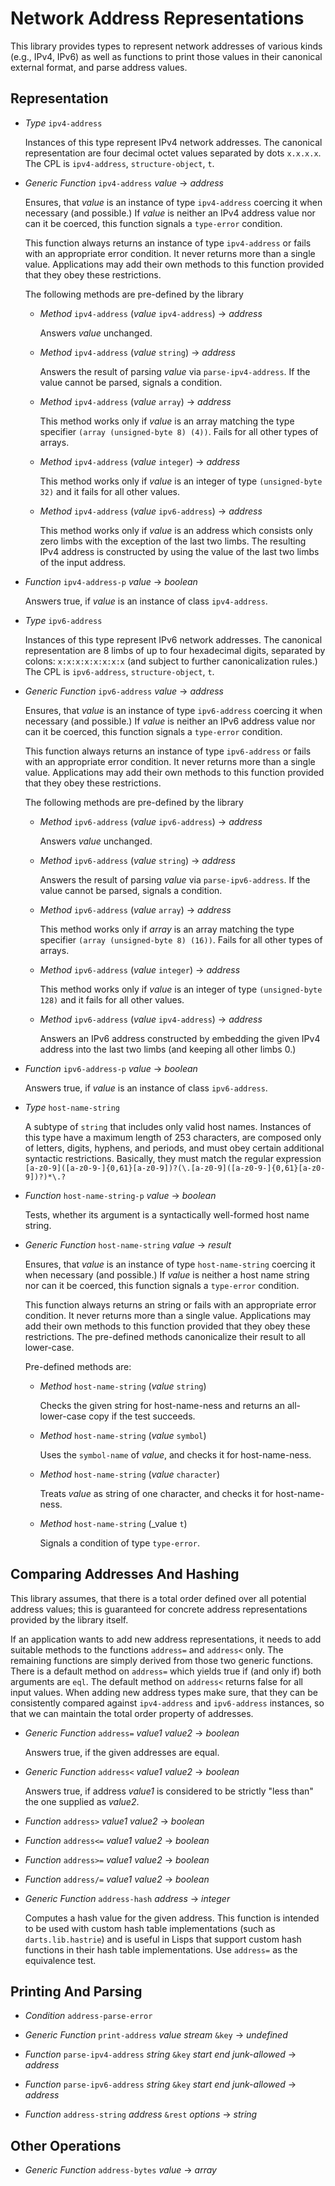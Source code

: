 
# Network Address Representations

This library provides types to represent network addresses of various
kinds (e.g., IPv4, IPv6) as well as functions to print those values in
their canonical external format, and parse address values.

## Representation

 - *Type* `ipv4-address`
 
   Instances of this type represent IPv4 network addresses. The canonical
   representation are four decimal octet values separated by dots `x.x.x.x`.
   The CPL is `ipv4-address`, `structure-object`, `t`.
 
 - *Generic Function* `ipv4-address` _value_ &rarr; _address_
 
   Ensures, that _value_ is an instance of type `ipv4-address` coercing it
   when necessary (and possible.) If _value_ is neither an IPv4 address value
   nor can it be coerced, this function signals a `type-error` condition.
   
   This function always returns an instance of type `ipv4-address` or fails
   with an appropriate error condition. It never returns more than a single
   value. Applications may add their own methods to this function provided
   that they obey these restrictions.
   
   The following methods are pre-defined by the library
   
   - *Method* `ipv4-address` (_value_ `ipv4-address`) &rarr; _address_
   
     Answers _value_ unchanged.
   
   - *Method* `ipv4-address` (_value_ `string`) &rarr; _address_
   
     Answers the result of parsing _value_ via `parse-ipv4-address`. If the
     value cannot be parsed, signals a condition.
   
   - *Method* `ipv4-address` (_value_ `array`) &rarr; _address_
   
     This method works only if _value_ is an array matching the type
     specifier `(array (unsigned-byte 8) (4))`. Fails for all other types
     of arrays.
   
   - *Method* `ipv4-address` (_value_ `integer`) &rarr; _address_
   
     This method works only if _value_ is an integer of type `(unsigned-byte 32)`
     and it fails for all other values.
   
   - *Method* `ipv4-address` (_value_ `ipv6-address`) &rarr; _address_
   
     This method works only if _value_ is an address which consists only
     zero limbs with the exception of the last two limbs. The resulting 
     IPv4 address is constructed by using the value of the last two limbs
     of the input address.
 
 - *Function* `ipv4-address-p` _value_ &rarr; _boolean_
 
   Answers true, if _value_ is an instance of class `ipv4-address`.
 
 - *Type* `ipv6-address`

   Instances of this type represent IPv6 network addresses. The canonical
   representation are 8 limbs of up to four hexadecimal digits, separated by
   colons: `x:x:x:x:x:x:x:x` (and subject to further canonicalization rules.)
   The CPL is `ipv6-address`, `structure-object`, `t`.

 - *Generic Function* `ipv6-address` _value_ &rarr; _address_

   Ensures, that _value_ is an instance of type `ipv6-address` coercing it
   when necessary (and possible.) If _value_ is neither an IPv6 address value
   nor can it be coerced, this function signals a `type-error` condition.
   
   This function always returns an instance of type `ipv6-address` or fails
   with an appropriate error condition. It never returns more than a single
   value. Applications may add their own methods to this function provided
   that they obey these restrictions.

   The following methods are pre-defined by the library
   
   - *Method* `ipv6-address` (_value_ `ipv6-address`) &rarr; _address_
   
     Answers _value_ unchanged.
   
   - *Method* `ipv6-address` (_value_ `string`) &rarr; _address_
   
     Answers the result of parsing _value_ via `parse-ipv6-address`. If the
     value cannot be parsed, signals a condition.
   
   - *Method* `ipv6-address` (_value_ `array`) &rarr; _address_
   
     This method works only if _array_ is an array matching the type
     specifier `(array (unsigned-byte 8) (16))`. Fails for all other types
     of arrays.
   
   - *Method* `ipv6-address` (_value_ `integer`) &rarr; _address_
   
     This method works only if _value_ is an integer of type `(unsigned-byte 128)`
     and it fails for all other values.
   
   - *Method* `ipv6-address` (_value_ `ipv4-address`) &rarr; _address_
   
     Answers an IPv6 address constructed by embedding the given IPv4 address
     into the last two limbs (and keeping all other limbs 0.)

 - *Function* `ipv6-address-p` _value_ &rarr; _boolean_
 
   Answers true, if _value_ is an instance of class `ipv6-address`.
   
- *Type* `host-name-string`

  A subtype of `string` that includes only valid host names. Instances of
  this type have a maximum length of 253 characters, are composed only of
  letters, digits, hyphens, and periods, and must obey certain additional
  syntactic restrictions. Basically, they must match the regular expression
  `[a-z0-9]([a-z0-9-]{0,61}[a-z0-9])?(\.[a-z0-9]([a-z0-9-]{0,61}[a-z0-9])?)*\.?`
  
- *Function* `host-name-string-p` _value_ &rarr; _boolean_

  Tests, whether its argument is a syntactically well-formed host name 
  string.
  
- *Generic Function* `host-name-string` _value_ &rarr; _result_
  
  Ensures, that _value_ is an instance of type `host-name-string` coercing it
  when necessary (and possible.) If _value_ is neither a host name string nor 
  can it be coerced, this function signals a `type-error` condition.
   
  This function always returns an string or fails with an appropriate error 
  condition. It never returns more than a single value. Applications may add 
  their own methods to this function provided that they obey these restrictions.
  The pre-defined methods canonicalize their result to all lower-case.
  
  Pre-defined methods are:
  
  - *Method* `host-name-string` (_value_ `string`)
  
    Checks the given string for host-name-ness and returns an all-lower-case
    copy if the test succeeds.
  
  - *Method* `host-name-string` (_value_ `symbol`)
  
    Uses the `symbol-name` of _value_, and checks it for host-name-ness.
  
  - *Method* `host-name-string` (_value_ `character`)
  
    Treats _value_ as string of one character, and checks it for host-name-ness.

  - *Method* `host-name-string` (_value `t`)

    Signals a condition of type `type-error`.

## Comparing Addresses And Hashing

This library assumes, that there is a total order defined over all potential
address values; this is guaranteed for concrete address representations provided 
by the library itself.

If an application wants to add new address representations, it needs to add
suitable methods to the functions `address=` and `address<` only. The remaining
functions are simply derived from those two generic functions. There is a 
default method on `address=` which yields true if (and only if) both arguments
are `eql`. The default method on `address<` returns false for all input values.
When adding new address types make sure, that they can be consistently compared
against `ipv4-address` and `ipv6-address` instances, so that we can maintain 
the total order property of addresses.

 - *Generic Function* `address=` _value1_ _value2_ &rarr; _boolean_
 
   Answers true, if the given addresses are equal.
 
 - *Generic Function* `address<` _value1_ _value2_ &rarr; _boolean_
 
   Answers true, if address _value1_ is considered to be strictly "less than"
   the one supplied as _value2_.
 
 - *Function* `address>` _value1_ _value2_ &rarr; _boolean_
 - *Function* `address<=` _value1_ _value2_ &rarr; _boolean_
 - *Function* `address>=` _value1_ _value2_ &rarr; _boolean_
 - *Function* `address/=` _value1_ _value2_ &rarr; _boolean_
 
 - *Generic Function* `address-hash` _address_ &rarr; _integer_
 
   Computes a hash value for the given address. This function is intended 
   to be used with custom hash table implementations (such as `darts.lib.hastrie`)
   and is useful in Lisps that support custom hash functions in their hash table 
   implementations. Use `address=` as the equivalence test.
 
## Printing And Parsing

 - *Condition* `address-parse-error`

 - *Generic Function* `print-address` _value_ _stream_ `&key` &rarr; _undefined_
 
 - *Function* `parse-ipv4-address` _string_ `&key` _start_ _end_ _junk-allowed_ &rarr; _address_
 
 - *Function* `parse-ipv6-address` _string_ `&key` _start_ _end_ _junk-allowed_ &rarr; _address_
 
 - *Function* `address-string` _address_ `&rest` _options_ &rarr; _string_

## Other Operations

 - *Generic Function* `address-bytes` _value_ &rarr; _array_
